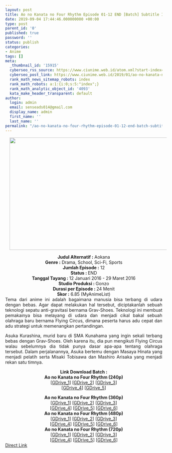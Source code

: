 ```yaml
---
layout: post
title: Ao no Kanata no Four Rhythm Episode 01-12 END [Batch] Subtitle Indonesia
date: 2019-09-04 17:44:46.000000000 +00:00
type: post
parent_id: '0'
published: true
password: ''
status: publish
categories:
- Anime
tags: []
meta:
  _thumbnail_id: '15915'
  cyberseo_rss_source: https://www.ciunime.web.id/atom.xml?start-index=3451&max-results=150
  cyberseo_post_link: https://www.ciunime.web.id/2019/01/ao-no-kanata-no-four-rhythm-episode-01.html
  rank_math_news_sitemap_robots: index
  rank_math_robots: a:1:{i:0;s:5:"index";}
  rank_math_analytic_object_id: '4093'
  kata_make_header_transparent: default
author:
  login: admin
  email: senseads014@gmail.com
  display_name: admin
  first_name: ''
  last_name: ''
permalink: "/ao-no-kanata-no-four-rhythm-episode-01-12-end-batch-subtitle-indonesia/"
---
```

<div class="separator" style="clear: both; text-align: center;"><a href="https://2.bp.blogspot.com/-USCpQ3LEBaM/XC0FNxliZsI/AAAAAAAAF_4/IEoH_3nUYSsVsJb5Xg3y9V0mBuZ9EmVGwCLcBGAs/s1600/Ao%2Bno%2BKanata%2Bno%2BFour%2BRhythm.jpg" imageanchor="1" style="margin-left: 1em; margin-right: 1em;"><img border="0" data-original-height="720" data-original-width="1280" height="360" src="{{ site.baseurl }}/assets/2019/09/Ao%2Bno%2BKanata%2Bno%2BFour%2BRhythm.jpg" width="640" /></a></div>
<p>
<div style="text-align: center;"><b>Judul Alternatif :</b> Aokana</div>
<div style="text-align: center;"><b><b>Genre :</b></b> Drama, School, Sci-Fi, Sports</div>
<div style="text-align: center;"><b>Jumlah Episode :</b> 12<br /><b>Status :&nbsp;</b>END<br /><b>Tanggal Tayang : </b><b></b>12 Januari 2016 - 29 Maret 2016<br /><b>Studio Produksi : </b>Gonzo<br /><b>Durasi per Episode :&nbsp;</b>24 Menit</div>
<div style="text-align: center;"><b>Skor :</b> 6.85 (MyAnimeList)</div>
<div style="text-align: justify;"></div>
<div style="text-align: justify;">Tema dari anime ini adalah bagaimana manusia bisa terbang di udara dengan bebas. Agar dapat melakukan hal tersebut, diciptakanlah sebuah teknologi sepatu anti-gravitasi bernama Grav-Shoes. Teknologi ini membuat pemakainya bisa melayang di udara dan menjadi cikal bakal sebuah olahraga baru bernama Flying Circus, dimana peserta harus adu cepat dan adu strategi untuk memenangkan pertandingan. </p>
<p>Asuka Kurashina, murid baru di SMA Kunahama yang ingin sekali terbang bebas dengan Grav-Shoes. Oleh karena itu, dia pun mengikuti Flying Circus walau sebelumnya dia tidak punya dasar apa-apa tentang olahraga tersebut. Dalam perjalanannya, Asuka bertemu dengan Masaya Hinata yang menjadi pelatih serta Misaki Tobisawa dan Mashiro Arisaka yang menjadi rekan satu timnya.</p></div>
<div style="text-align: justify;"></div>
<div style="text-align: justify;"></div>
<div style="text-align: center;"><b>Link Download Batch :</b></div>
<div style="text-align: center;">
<div style="text-align: center;"><b>Ao no Kanata no Four Rhythm (240p)</b></div>
<div style="text-align: center;">[<a href="https://drive.google.com/uc?export=download&amp;id=1IVaIGwAGnZO2MKuHR5c1VtisRiVRpL67" target="_blank" rel="noopener">GDrive_1</a>] [<a href="https://drive.google.com/uc?export=download&amp;id=1wKU221HG48YIJIGj8MXQZLBdmfTh2ENs" target="_blank" rel="noopener">GDrive_2</a>] [<a href="https://drive.google.com/uc?export=download&amp;id=18Ae5MqUdoUyjkHNAoRQDPTjrNueExQhb" target="_blank" rel="noopener">GDrive_3</a>]<br />[<a href="https://drive.google.com/uc?export=download&amp;id=1lTIfHSI9NEqIfSmr4SGADugAZQoi13Oq" target="_blank" rel="noopener">GDrive_4</a>] [<a href="https://drive.google.com/uc?id=0B-Bu232hWZxoUGQzbmxpVUJfc1U&amp;export=download" target="_blank" rel="noopener">GDrive_5</a>]</div>
<p></div>
<div style="text-align: center;"><b>Ao no Kanata no Four Rhythm (360p)</b></div>
<div style="text-align: center;">[<a href="https://drive.google.com/uc?export=download&amp;id=1nsETjvoJL9qk8vlwqlHx7g1bi-5b2JmL" target="_blank" rel="noopener">GDrive_1</a>] [<a href="https://drive.google.com/uc?export=download&amp;id=1tafoJCkgWfGmrKbFMZI5ZcwlzbPcvP0f" target="_blank" rel="noopener">GDrive_2</a>] [<a href="https://drive.google.com/uc?export=download&amp;id=1oLfMI-yLamDUy1i7XSNnmmbt1aMsZEC0" target="_blank" rel="noopener">GDrive_3</a>]<br />[<a href="https://drive.google.com/uc?export=download&amp;id=1T004e-m67lbN-HIUW6ItHoSJqfV2Tv0Y" target="_blank" rel="noopener">GDrive_4</a>] [<a href="https://drive.google.com/uc?export=download&amp;id=1S3NZW5nLYqMINdXgrMBVqBXg3bB1YQnm" target="_blank" rel="noopener">GDrive_5</a>] [<a href="https://drive.google.com/uc?export=download&amp;id=1IZbSXsNpS2ivUPnFjfh1G_D-nXWkxese" target="_blank" rel="noopener">GDrive_6</a>]</div>
<div style="text-align: center;"></div>
<div style="text-align: center;"><b>Ao no Kanata no Four Rhythm (480p)</b><br />[<a href="https://drive.google.com/uc?id=1ZnkWLK0MDXa2t1bzATXMHla52ERjyQrX&amp;export=download" target="_blank" rel="noopener">GDrive_1</a>] [<a href="https://drive.google.com/uc?export=download&amp;id=13CO91mDVHzNID8gwsvxZYsdbVuQzrDLc" target="_blank" rel="noopener">GDrive_2</a>] [<a href="https://drive.google.com/uc?export=download&amp;id=0B98x6-mDYQM0Wk13T0FvQV9mTFE" target="_blank" rel="noopener">GDrive_3</a>]<br />[<a href="https://drive.google.com/uc?export=download&amp;id=17akp8vkM4l_g5dqO4g3joF_jgD6ywcK6" target="_blank" rel="noopener">GDrive_4</a>] [<a href="https://drive.google.com/uc?export=download&amp;id=1dnTiaQKAGqJ1SQxIZ_NclnSTwfoGY7t8" target="_blank" rel="noopener">GDrive_5</a>] [<a href="https://drive.google.com/uc?export=download&amp;id=18Yp7HxG39FmfBNToDIL5zXGbcEaIyMTw" target="_blank" rel="noopener">GDrive_6</a>]</div>
<div style="text-align: center;"><b>Ao no Kanata no Four Rhythm (720p)</b><br />[<a href="https://drive.google.com/uc?export=download&amp;id=1ESz4kj5TzbsviRNNzg-lQv6ak9J7mmPF" target="_blank" rel="noopener">GDrive_1</a>] [<a href="https://drive.google.com/uc?export=download&amp;id=1fexthBki1od4f_OCy3vyyOtHIzx-2Pae" target="_blank" rel="noopener">GDrive_2</a>] [<a href="https://drive.google.com/uc?export=download&amp;id=0B98x6-mDYQM0MFBGUWxqU21GbmM" target="_blank" rel="noopener">GDrive_3</a>]<br />[<a href="https://drive.google.com/uc?export=download&amp;id=1OS1_wKHzbQxi4Hsekm58snhN7AKmUttu" target="_blank" rel="noopener">GDrive_4</a>] [<a href="https://drive.google.com/uc?export=download&amp;id=1J-KOU3inBZ1IoZGxlSKmDD75p8MO836N" target="_blank" rel="noopener">GDrive_5</a>] [<a href="https://drive.google.com/uc?export=download&amp;id=1zOy5I_7FqWtEUh0rXz2cpdWiH3C5BYHc" target="_blank" rel="noopener">GDrive_6</a>]</div>
<link rel="stylesheet" href="https://cdnjs.cloudflare.com/ajax/libs/font-awesome/4.7.0/css/font-awesome.min.css" />
<div class="divbtn"> <a href="https://handymansurrender.com/fihup8buzv?key=94550f7ce39444073321dde3b8782f97" class="btn"><i class="fa fa-download"></i> Direct Link</a> </div>
